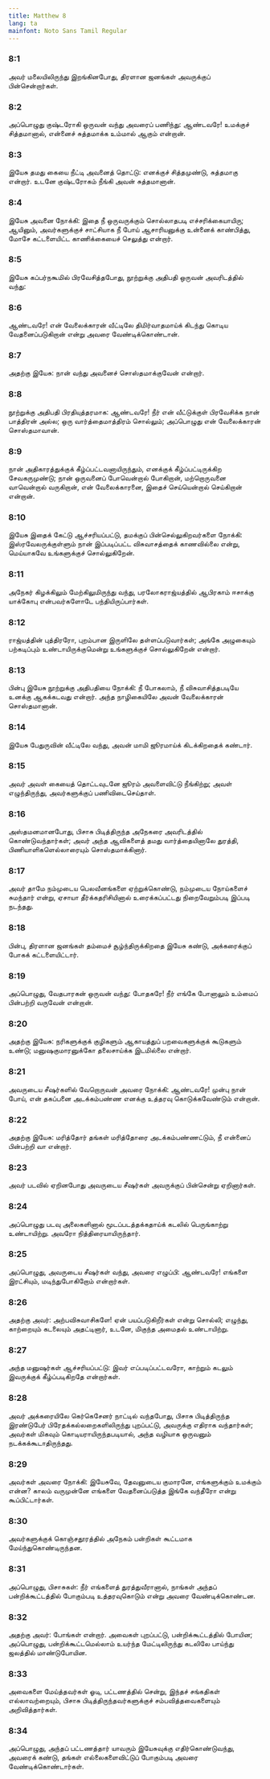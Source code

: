 ```yaml
---
title: Matthew 8
lang: ta
mainfont: Noto Sans Tamil Regular
---
```


###  8:1

அவர் மலையிலிருந்து இறங்கினபோது, திரளான ஜனங்கள் அவருக்குப் பின்சென்றார்கள்.

###  8:2

அப்பொழுது குஷ்டரோகி ஒருவன் வந்து அவரைப் பணிந்து: ஆண்டவரே! உமக்குச் சித்தமானால், என்னைச் சுத்தமாக்க உம்மால் ஆகும் என்றான்.

###  8:3

இயேசு தமது கையை நீட்டி அவனைத் தொட்டு: எனக்குச் சித்தமுண்டு, சுத்தமாகு என்றார். உடனே குஷ்டரோகம் நீங்கி அவன் சுத்தமானான்.

###  8:4

இயேசு அவனை நோக்கி: இதை நீ ஒருவருக்கும் சொல்லாதபடி எச்சரிக்கையாயிரு; ஆயினும், அவர்களுக்குச் சாட்சியாக நீ போய் ஆசாரியனுக்கு உன்னைக் காண்பித்து, மோசே கட்டளையிட்ட காணிக்கையைச் செலுத்து என்றார்.

###  8:5

இயேசு கப்பர்நகூமில் பிரவேசித்தபோது, நூற்றுக்கு அதிபதி ஒருவன் அவரிடத்தில் வந்து:

###  8:6

ஆண்டவரே! என் வேலைக்காரன் வீட்டிலே திமிர்வாதமாய்க் கிடந்து கொடிய வேதனைப்படுகிறான் என்று அவரை வேண்டிக்கொண்டான்.

###  8:7

அதற்கு இயேசு: நான் வந்து அவனைச் சொஸ்தமாக்குவேன் என்றார்.

###  8:8

நூற்றுக்கு அதிபதி பிரதியுத்தரமாக: ஆண்டவரே! நீர் என் வீட்டுக்குள் பிரவேசிக்க நான் பாத்திரன் அல்ல; ஒரு வார்த்தைமாத்திரம் சொல்லும்; அப்பொழுது என் வேலைக்காரன் சொஸ்தமாவான்.

###  8:9

நான் அதிகாரத்துக்குக் கீழ்ப்பட்டவனாயிருந்தும், எனக்குக் கீழ்ப்பட்டிருக்கிற சேவகருமுண்டு; நான் ஒருவனைப் போவென்றால் போகிறான், மற்றொருவனை வாவென்றால் வருகிறான், என் வேலைக்காரனை, இதைச் செய்யென்றால் செய்கிறான் என்றான்.

###  8:10

இயேசு இதைக் கேட்டு ஆச்சரியப்பட்டு, தமக்குப் பின்செல்லுகிறவர்களை நோக்கி: இஸ்ரவேலருக்குள்ளும் நான் இப்படிப்பட்ட விசுவாசத்தைக் காணவில்லை என்று, மெய்யாகவே உங்களுக்குச் சொல்லுகிறேன்.

###  8:11

அநேகர் கிழக்கிலும் மேற்கிலுமிருந்து வந்து, பரலோகராஜ்யத்தில் ஆபிரகாம் ஈசாக்கு யாக்கோபு என்பவர்களோடே பந்தியிருப்பார்கள்.

###  8:12

ராஜ்யத்தின் புத்திரரோ, புறம்பான இருளிலே தள்ளப்படுவார்கள்; அங்கே அழுகையும் பற்கடிப்பும் உண்டாயிருக்குமென்று உங்களுக்குச் சொல்லுகிறேன் என்றார்.

###  8:13

பின்பு இயேசு நூற்றுக்கு அதிபதியை நோக்கி: நீ போகலாம், நீ விசுவாசித்தபடியே உனக்கு ஆகக்கடவது என்றார். அந்த நாழிகையிலே அவன் வேலைக்காரன் சொஸ்தமானான்.

###  8:14

இயேசு பேதுருவின் வீட்டிலே வந்து, அவன் மாமி ஜூரமாய்க் கிடக்கிறதைக் கண்டார்.

###  8:15

அவர் அவள் கையைத் தொட்டவுடனே ஜூரம் அவளைவிட்டு நீங்கிற்று; அவள் எழுந்திருந்து, அவர்களுக்குப் பணிவிடைசெய்தாள்.

###  8:16

அஸ்தமனமானபோது, பிசாசு பிடித்திருந்த அநேகரை அவரிடத்தில் கொண்டுவந்தார்கள்; அவர் அந்த ஆவிகளைத் தமது வார்த்தையினாலே துரத்தி, பிணியாளிகளெல்லாரையும் சொஸ்தமாக்கினார்.

###  8:17

அவர் தாமே நம்முடைய பெலவீனங்களை ஏற்றுக்கொண்டு, நம்முடைய நோய்களைச் சுமந்தார் என்று, ஏசாயா தீர்க்கதரிசியினால் உரைக்கப்பட்டது நிறைவேறும்படி இப்படி நடந்தது.

###  8:18

பின்பு, திரளான ஜனங்கள் தம்மைச் சூழ்ந்திருக்கிறதை இயேசு கண்டு, அக்கரைக்குப் போகக் கட்டளையிட்டார்.

###  8:19

அப்பொழுது, வேதபாரகன் ஒருவன் வந்து: போதகரே! நீர் எங்கே போனாலும் உம்மைப் பின்பற்றி வருவேன் என்றான்.

###  8:20

அதற்கு இயேசு: நரிகளுக்குக் குழிகளும் ஆகாயத்துப் பறவைகளுக்குக் கூடுகளும் உண்டு; மனுஷகுமாரனுக்கோ தலைசாய்க்க இடமில்லை என்றார்.

###  8:21

அவருடைய சீஷர்களில் வேறொருவன் அவரை நோக்கி: ஆண்டவரே! முன்பு நான் போய், என் தகப்பனை அடக்கம்பண்ண எனக்கு உத்தரவு கொடுக்கவேண்டும் என்றான்.

###  8:22

அதற்கு இயேசு: மரித்தோர் தங்கள் மரித்தோரை அடக்கம்பண்ணட்டும், நீ என்னைப் பின்பற்றி வா என்றார்.

###  8:23

அவர் படவில் ஏறினபோது அவருடைய சீஷர்கள் அவருக்குப் பின்சென்று ஏறினார்கள்.

###  8:24

அப்பொழுது படவு அலைகளினால் மூடப்படத்தக்கதாய்க் கடலில் பெருங்காற்று உண்டாயிற்று. அவரோ நித்திரையாயிருந்தார்.

###  8:25

அப்பொழுது, அவருடைய சீஷர்கள் வந்து, அவரை எழுப்பி: ஆண்டவரே! எங்களை இரட்சியும், மடிந்துபோகிறோம் என்றார்கள்.

###  8:26

அதற்கு அவர்: அற்பவிசுவாசிகளே! ஏன் பயப்படுகிறீர்கள் என்று சொல்லி; எழுந்து, காற்றையும் கடலையும் அதட்டினார், உடனே, மிகுந்த அமைதல் உண்டாயிற்று.

###  8:27

அந்த மனுஷர்கள் ஆச்சரியப்பட்டு: இவர் எப்படிப்பட்டவரோ, காற்றும் கடலும் இவருக்குக் கீழ்ப்படிகிறதே என்றார்கள்.

###  8:28

அவர் அக்கரையிலே கெர்கெசேனர் நாட்டில் வந்தபோது, பிசாசு பிடித்திருந்த இரண்டுபேர் பிரேதக்கல்லறைகளிலிருந்து புறப்பட்டு, அவருக்கு எதிராக வந்தார்கள்; அவர்கள் மிகவும் கொடியராயிருந்தபடியால், அந்த வழியாக ஒருவனும் நடக்கக்கூடாதிருந்தது.

###  8:29

அவர்கள் அவரை நோக்கி: இயேசுவே, தேவனுடைய குமாரனே, எங்களுக்கும் உமக்கும் என்ன? காலம் வருமுன்னே எங்களை வேதனைப்படுத்த இங்கே வந்தீரோ என்று கூப்பிட்டார்கள்.

###  8:30

அவர்களுக்குக் கொஞ்சதூரத்தில் அநேகம் பன்றிகள் கூட்டமாக மேய்ந்துகொண்டிருந்தன.

###  8:31

அப்பொழுது, பிசாசுகள்: நீர் எங்களைத் துரத்துவீரானால், நாங்கள் அந்தப் பன்றிக்கூட்டத்தில் போகும்படி உத்தரவுகொடும் என்று அவரை வேண்டிக்கொண்டன.

###  8:32

அதற்கு அவர்: போங்கள் என்றார். அவைகள் புறப்பட்டு, பன்றிக்கூட்டத்தில் போயின; அப்பொழுது, பன்றிக்கூட்டமெல்லாம் உயர்ந்த மேட்டிலிருந்து கடலிலே பாய்ந்து ஜலத்தில் மாண்டுபோயின.

###  8:33

அவைகளை மேய்த்தவர்கள் ஓடி, பட்டணத்தில் சென்று, இந்தச் சங்கதிகள் எல்லாவற்றையும், பிசாசு பிடித்திருந்தவர்களுக்குச் சம்பவித்தவைகளையும் அறிவித்தார்கள்.

###  8:34

அப்பொழுது, அந்தப் பட்டணத்தார் யாவரும் இயேசுவுக்கு எதிர்கொண்டுவந்து, அவரைக் கண்டு, தங்கள் எல்லைகளைவிட்டுப் போகும்படி அவரை வேண்டிக்கொண்டார்கள்.

